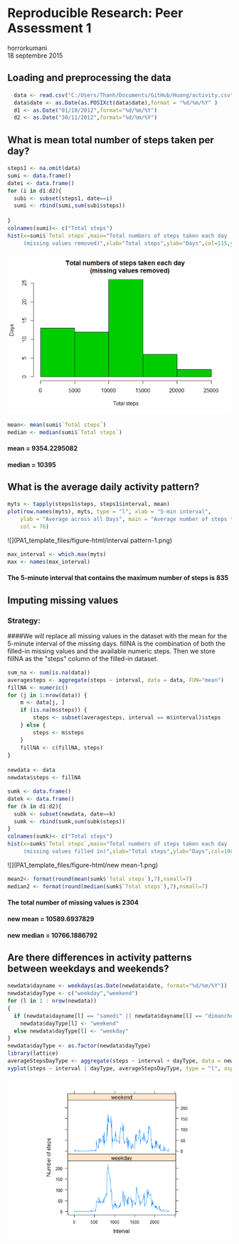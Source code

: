 # Reproducible Research: Peer Assessment 1
horrorkumani  
18 septembre 2015  
## Loading and preprocessing the data

```r
  data <- read.csv("C:/Users/Thanh/Documents/GitHub/Huong/activity.csv",header=TRUE,sep=",")
  data$date <- as.Date(as.POSIXct(data$date),format = "%d/%m/%Y" )
  d1 <- as.Date("01/10/2012",format="%d/%m/%Y")
  d2 <- as.Date("30/11/2012",format="%d/%m/%Y")
```

## What is mean total number of steps taken per day?

```r
steps1 <- na.omit(data)
sumi <- data.frame()
datei <- data.frame()
for (i in d1:d2){
  subi <- subset(steps1, date==i)
  sumi <- rbind(sumi,sum(subi$steps))
  
}
colnames(sumi)<- c("Total steps")
hist(x=sumi$`Total steps`,main="Total numbers of steps taken each day 
     (missing values removed)",xlab="Total steps",ylab="Days",col=115,ylim=c(0,25))
```

![](PA1_template_files/figure-html/mean-1.png) 

```r
mean<- mean(sumi$`Total steps`)
median <- median(sumi$`Total steps`)
```

#### mean = 9354.2295082
#### median = 10395

## What is the average daily activity pattern?

```r
myts <- tapply(steps1$steps, steps1$interval, mean)
plot(row.names(myts), myts, type = "l", xlab = "5-min interval", 
    ylab = "Average across all Days", main = "Average number of steps taken", 
    col = 76)
```

![](PA1_template_files/figure-html/interval pattern-1.png) 

```r
max_interval <- which.max(myts)
max <- names(max_interval)
```

#### The 5-minute interval that contains the maximum number of steps is 835

## Imputing missing values

### Strategy:

####We will replace all missing values in the dataset with the mean for the 5-minute interval of the missing days. fillNA is the combination of both the filled-in missing values and the available numeric steps. Then we store fillNA as the "steps" column of the filled-in dataset.


```r
sum_na <- sum(is.na(data))
averagesteps <- aggregate(steps ~ interval, data = data, FUN="mean")
fillNA <- numeric()
for (j in 1:nrow(data)) {
    m <- data[j, ]
    if (is.na(m$steps)) {
        steps <- subset(averagesteps, interval == m$interval)$steps
    } else {
        steps <- m$steps
    }
    fillNA <- c(fillNA, steps)
}

newdata <- data
newdata$steps <- fillNA
```

```r
sumk <- data.frame()
datek <- data.frame()
for (k in d1:d2){
  subk <- subset(newdata, date==k)
  sumk <- rbind(sumk,sum(subk$steps))
}
colnames(sumk)<- c("Total steps")
hist(x=sumk$`Total steps`,main="Total numbers of steps taken each day
     (missing values filled in)",xlab="Total steps",ylab="Days",col=100,ylim=c(0,25))
```

![](PA1_template_files/figure-html/new mean-1.png) 

```r
mean2<- format(round(mean(sumk$`Total steps`),7),nsmall=7)
median2 <- format(round(median(sumk$`Total steps`),7),nsmall=7)
```


#### The total number of missing values is 2304
#### new mean = 10589.6937829
#### new median = 10766.1886792



## Are there differences in activity patterns between weekdays and weekends?

```r
newdata$dayname <- weekdays(as.Date(newdata$date, format="%d/%m/%Y"))
newdata$dayType <- c("weekday","weekend")
for (l in 1 : nrow(newdata))
{
  if (newdata$dayname[l] == "samedi" || newdata$dayname[l] == "dimanche")
    newdata$dayType[l] <- "weekend"
  else newdata$dayType[l] <- "weekday"
}
newdata$dayType <- as.factor(newdata$dayType)
library(lattice)
averageStepsDayType <- aggregate(steps ~ interval + dayType, data = newdata, FUN="mean")
xyplot(steps ~ interval | dayType, averageStepsDayType, type = "l", aspect = 1/2, xlab="Interval",ylab="Number of steps")
```

![](PA1_template_files/figure-html/differences-1.png) 
